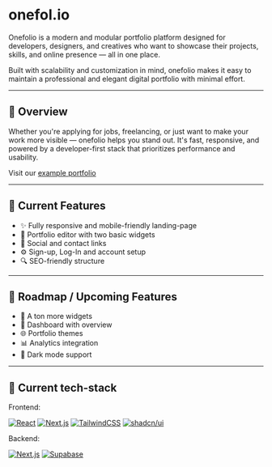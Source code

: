 # onefol.io

Onefolio is a modern and modular portfolio platform designed for developers, designers, and creatives who want to showcase their projects, skills, and online presence — all in one place.

Built with scalability and customization in mind, onefolio makes it easy to maintain a professional and elegant digital portfolio with minimal effort.

---

## 🌟 Overview

Whether you're applying for jobs, freelancing, or just want to make your work more visible — onefolio helps you stand out. It's fast, responsive, and powered by a developer-first stack that prioritizes performance and usability.

Visit our [example portfolio](https://onefol.io/u/julian)

---

## 🔧 Current Features

- ✨ Fully responsive and mobile-friendly landing-page
- 📝 Portfolio editor with two basic widgets
- 🔗 Social and contact links
- ⚙️ Sign-up, Log-In and account setup
- 🔍 SEO-friendly structure

---

## 🧭 Roadmap / Upcoming Features

- 🧩 A ton more widgets
- 📝 Dashboard with overview
- 🌐 Portfolio themes
- 📊 Analytics integration
- 🌙 Dark mode support

---

## 💫 Current tech-stack

Frontend:

[![React](https://img.shields.io/badge/React-%2320232a.svg?logo=react&logoColor=%2361DAFB)](#)
[![Next.js](https://img.shields.io/badge/Next.js-black?logo=next.js&logoColor=white)](#)
[![TailwindCSS](https://img.shields.io/badge/Tailwind%20CSS-%2338B2AC.svg?logo=tailwind-css&logoColor=white)](#)
[![shadcn/ui](https://img.shields.io/badge/shadcn%2Fui-000?logo=shadcnui&logoColor=fff)](#)

Backend:

[![Next.js](https://img.shields.io/badge/Next.js-black?logo=next.js&logoColor=white)](#)
[![Supabase](https://img.shields.io/badge/Supabase-3FCF8E?logo=supabase&logoColor=fff)](#)
